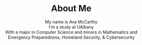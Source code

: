 <div align="center">
<h1>About Me</h1>
<p>My name is Ava McCarthy<br>I'm a study at UAlbany<br>With a major in Computer Science and minors in Mathematics and Emergency Preparedness, Homeland Security, & Cybersecurity</p>
</div>

